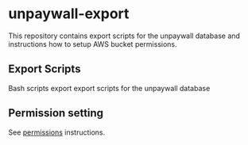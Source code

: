 # unpaywall-export

This repository contains export scripts for the unpaywall database and instructions how to setup AWS bucket permissions.

## Export Scripts

Bash scripts export export scripts for the unpaywall database

## Permission setting

See [permissions](PERMS.md) instructions.
